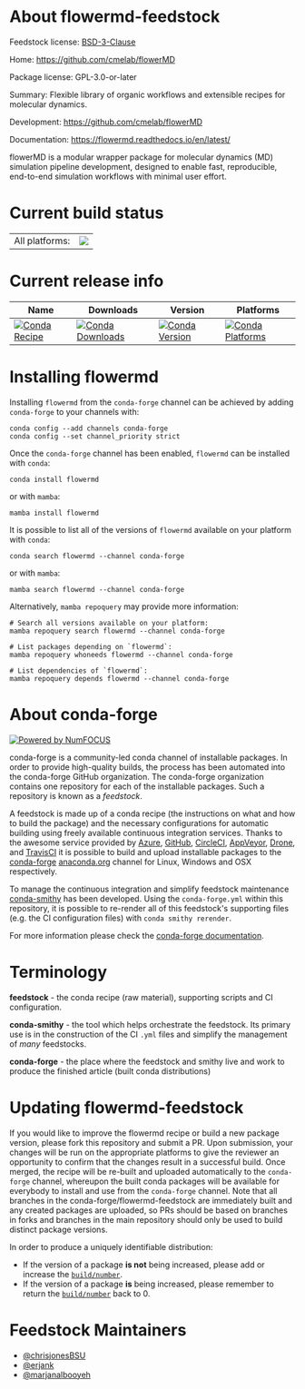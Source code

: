 About flowermd-feedstock
========================

Feedstock license: [BSD-3-Clause](https://github.com/conda-forge/flowermd-feedstock/blob/main/LICENSE.txt)

Home: https://github.com/cmelab/flowerMD

Package license: GPL-3.0-or-later

Summary: Flexible library of organic workflows and extensible recipes for molecular dynamics.

Development: https://github.com/cmelab/flowerMD

Documentation: https://flowermd.readthedocs.io/en/latest/

flowerMD is a modular wrapper package for molecular dynamics (MD)
simulation pipeline development, designed to enable fast, reproducible,
end-to-end simulation workflows with minimal user effort.


Current build status
====================


<table><tr><td>All platforms:</td>
    <td>
      <a href="https://dev.azure.com/conda-forge/feedstock-builds/_build/latest?definitionId=20762&branchName=main">
        <img src="https://dev.azure.com/conda-forge/feedstock-builds/_apis/build/status/flowermd-feedstock?branchName=main">
      </a>
    </td>
  </tr>
</table>

Current release info
====================

| Name | Downloads | Version | Platforms |
| --- | --- | --- | --- |
| [![Conda Recipe](https://img.shields.io/badge/recipe-flowermd-green.svg)](https://anaconda.org/conda-forge/flowermd) | [![Conda Downloads](https://img.shields.io/conda/dn/conda-forge/flowermd.svg)](https://anaconda.org/conda-forge/flowermd) | [![Conda Version](https://img.shields.io/conda/vn/conda-forge/flowermd.svg)](https://anaconda.org/conda-forge/flowermd) | [![Conda Platforms](https://img.shields.io/conda/pn/conda-forge/flowermd.svg)](https://anaconda.org/conda-forge/flowermd) |

Installing flowermd
===================

Installing `flowermd` from the `conda-forge` channel can be achieved by adding `conda-forge` to your channels with:

```
conda config --add channels conda-forge
conda config --set channel_priority strict
```

Once the `conda-forge` channel has been enabled, `flowermd` can be installed with `conda`:

```
conda install flowermd
```

or with `mamba`:

```
mamba install flowermd
```

It is possible to list all of the versions of `flowermd` available on your platform with `conda`:

```
conda search flowermd --channel conda-forge
```

or with `mamba`:

```
mamba search flowermd --channel conda-forge
```

Alternatively, `mamba repoquery` may provide more information:

```
# Search all versions available on your platform:
mamba repoquery search flowermd --channel conda-forge

# List packages depending on `flowermd`:
mamba repoquery whoneeds flowermd --channel conda-forge

# List dependencies of `flowermd`:
mamba repoquery depends flowermd --channel conda-forge
```


About conda-forge
=================

[![Powered by
NumFOCUS](https://img.shields.io/badge/powered%20by-NumFOCUS-orange.svg?style=flat&colorA=E1523D&colorB=007D8A)](https://numfocus.org)

conda-forge is a community-led conda channel of installable packages.
In order to provide high-quality builds, the process has been automated into the
conda-forge GitHub organization. The conda-forge organization contains one repository
for each of the installable packages. Such a repository is known as a *feedstock*.

A feedstock is made up of a conda recipe (the instructions on what and how to build
the package) and the necessary configurations for automatic building using freely
available continuous integration services. Thanks to the awesome service provided by
[Azure](https://azure.microsoft.com/en-us/services/devops/), [GitHub](https://github.com/),
[CircleCI](https://circleci.com/), [AppVeyor](https://www.appveyor.com/),
[Drone](https://cloud.drone.io/welcome), and [TravisCI](https://travis-ci.com/)
it is possible to build and upload installable packages to the
[conda-forge](https://anaconda.org/conda-forge) [anaconda.org](https://anaconda.org/)
channel for Linux, Windows and OSX respectively.

To manage the continuous integration and simplify feedstock maintenance
[conda-smithy](https://github.com/conda-forge/conda-smithy) has been developed.
Using the ``conda-forge.yml`` within this repository, it is possible to re-render all of
this feedstock's supporting files (e.g. the CI configuration files) with ``conda smithy rerender``.

For more information please check the [conda-forge documentation](https://conda-forge.org/docs/).

Terminology
===========

**feedstock** - the conda recipe (raw material), supporting scripts and CI configuration.

**conda-smithy** - the tool which helps orchestrate the feedstock.
                   Its primary use is in the construction of the CI ``.yml`` files
                   and simplify the management of *many* feedstocks.

**conda-forge** - the place where the feedstock and smithy live and work to
                  produce the finished article (built conda distributions)


Updating flowermd-feedstock
===========================

If you would like to improve the flowermd recipe or build a new
package version, please fork this repository and submit a PR. Upon submission,
your changes will be run on the appropriate platforms to give the reviewer an
opportunity to confirm that the changes result in a successful build. Once
merged, the recipe will be re-built and uploaded automatically to the
`conda-forge` channel, whereupon the built conda packages will be available for
everybody to install and use from the `conda-forge` channel.
Note that all branches in the conda-forge/flowermd-feedstock are
immediately built and any created packages are uploaded, so PRs should be based
on branches in forks and branches in the main repository should only be used to
build distinct package versions.

In order to produce a uniquely identifiable distribution:
 * If the version of a package **is not** being increased, please add or increase
   the [``build/number``](https://docs.conda.io/projects/conda-build/en/latest/resources/define-metadata.html#build-number-and-string).
 * If the version of a package **is** being increased, please remember to return
   the [``build/number``](https://docs.conda.io/projects/conda-build/en/latest/resources/define-metadata.html#build-number-and-string)
   back to 0.

Feedstock Maintainers
=====================

* [@chrisjonesBSU](https://github.com/chrisjonesBSU/)
* [@erjank](https://github.com/erjank/)
* [@marjanalbooyeh](https://github.com/marjanalbooyeh/)

